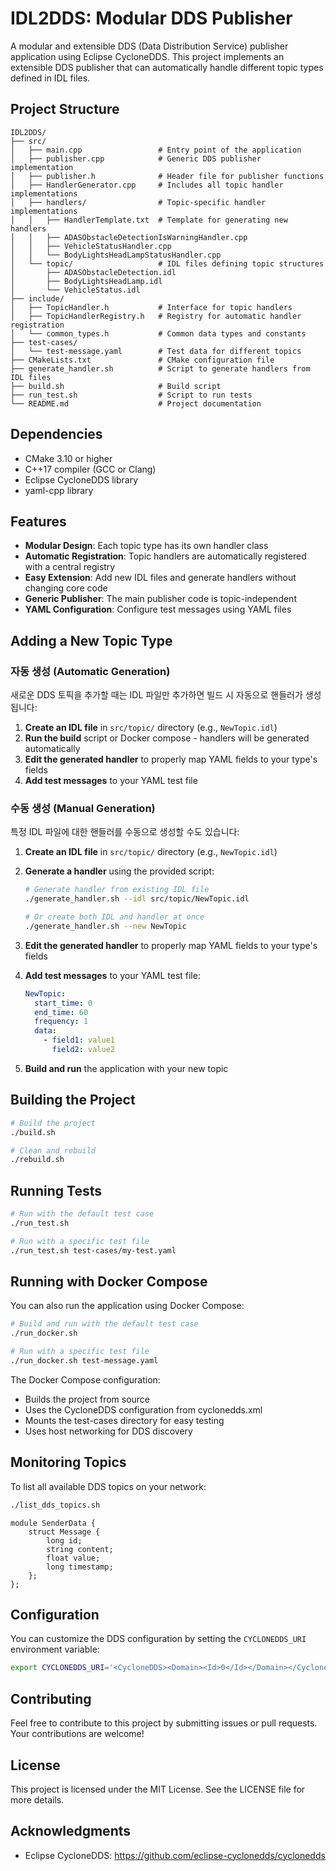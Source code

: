 # IDL2DDS: Modular DDS Publisher

A modular and extensible DDS (Data Distribution Service) publisher application using Eclipse CycloneDDS. This project implements an extensible DDS publisher that can automatically handle different topic types defined in IDL files.

## Project Structure

```
IDL2DDS/
├── src/
│   ├── main.cpp                 # Entry point of the application
│   ├── publisher.cpp            # Generic DDS publisher implementation
│   ├── publisher.h              # Header file for publisher functions
│   ├── HandlerGenerator.cpp     # Includes all topic handler implementations
│   ├── handlers/                # Topic-specific handler implementations
│   │   ├── HandlerTemplate.txt  # Template for generating new handlers
│   │   ├── ADASObstacleDetectionIsWarningHandler.cpp
│   │   ├── VehicleStatusHandler.cpp
│   │   └── BodyLightsHeadLampStatusHandler.cpp
│   └── topic/                   # IDL files defining topic structures
│       ├── ADASObstacleDetection.idl
│       ├── BodyLightsHeadLamp.idl
│       └── VehicleStatus.idl
├── include/
│   ├── TopicHandler.h           # Interface for topic handlers
│   ├── TopicHandlerRegistry.h   # Registry for automatic handler registration
│   └── common_types.h           # Common data types and constants
├── test-cases/
│   └── test-message.yaml        # Test data for different topics
├── CMakeLists.txt               # CMake configuration file
├── generate_handler.sh          # Script to generate handlers from IDL files
├── build.sh                     # Build script
├── run_test.sh                  # Script to run tests
└── README.md                    # Project documentation
```

## Dependencies

- CMake 3.10 or higher
- C++17 compiler (GCC or Clang)
- Eclipse CycloneDDS library
- yaml-cpp library

## Features

- **Modular Design**: Each topic type has its own handler class
- **Automatic Registration**: Topic handlers are automatically registered with a central registry
- **Easy Extension**: Add new IDL files and generate handlers without changing core code
- **Generic Publisher**: The main publisher code is topic-independent
- **YAML Configuration**: Configure test messages using YAML files

## Adding a New Topic Type

### 자동 생성 (Automatic Generation)

새로운 DDS 토픽을 추가할 때는 IDL 파일만 추가하면 빌드 시 자동으로 핸들러가 생성됩니다:

1. **Create an IDL file** in `src/topic/` directory (e.g., `NewTopic.idl`)
2. **Run the build** script or Docker compose - handlers will be generated automatically
3. **Edit the generated handler** to properly map YAML fields to your type's fields
4. **Add test messages** to your YAML test file

### 수동 생성 (Manual Generation)

특정 IDL 파일에 대한 핸들러를 수동으로 생성할 수도 있습니다:

1. **Create an IDL file** in `src/topic/` directory (e.g., `NewTopic.idl`)

2. **Generate a handler** using the provided script:
   ```bash
   # Generate handler from existing IDL file
   ./generate_handler.sh --idl src/topic/NewTopic.idl
   
   # Or create both IDL and handler at once
   ./generate_handler.sh --new NewTopic
   ```

3. **Edit the generated handler** to properly map YAML fields to your type's fields

4. **Add test messages** to your YAML test file:
   ```yaml
   NewTopic:
     start_time: 0
     end_time: 60
     frequency: 1
     data:
       - field1: value1
         field2: value2
   ```

5. **Build and run** the application with your new topic

## Building the Project

```bash
# Build the project
./build.sh

# Clean and rebuild
./rebuild.sh
```

## Running Tests

```bash
# Run with the default test case
./run_test.sh

# Run with a specific test file
./run_test.sh test-cases/my-test.yaml
```

## Running with Docker Compose

You can also run the application using Docker Compose:

```bash
# Build and run with the default test case
./run_docker.sh

# Run with a specific test file
./run_docker.sh test-message.yaml
```

The Docker Compose configuration:
- Builds the project from source
- Uses the CycloneDDS configuration from cyclonedds.xml
- Mounts the test-cases directory for easy testing
- Uses host networking for DDS discovery

## Monitoring Topics

To list all available DDS topics on your network:
```bash
./list_dds_topics.sh
```

```idl
module SenderData {
    struct Message {
        long id;
        string content;
        float value;
        long timestamp;
    };
};
```

## Configuration

You can customize the DDS configuration by setting the `CYCLONEDDS_URI` environment variable:

```bash
export CYCLONEDDS_URI='<CycloneDDS><Domain><Id>0</Id></Domain></CycloneDDS>'
```

## Contributing

Feel free to contribute to this project by submitting issues or pull requests. Your contributions are welcome!

## License

This project is licensed under the MIT License. See the LICENSE file for more details.

## Acknowledgments

- Eclipse CycloneDDS: https://github.com/eclipse-cyclonedds/cyclonedds
